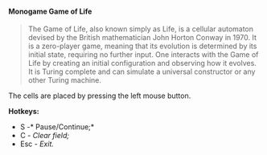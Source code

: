 #### Monogame Game of Life

> The Game of Life, also known simply as Life, is a cellular automaton devised by the British mathematician John Horton Conway in 1970. It is a zero-player game, meaning that its evolution is determined by its initial state, requiring no further input. One interacts with the Game of Life by creating an initial configuration and observing how it evolves. It is Turing complete and can simulate a universal constructor or any other Turing machine. 

The cells are placed by pressing the left mouse button.

**Hotkeys:**
- S -* Pause/Continue;*
- C - *Clear field;*
- Esc - *Exit.*